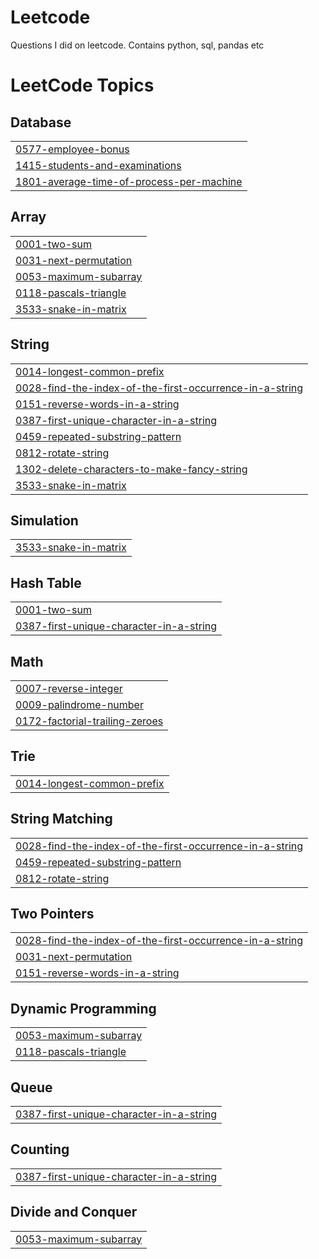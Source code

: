 # Leetcode
Questions I did on leetcode. Contains python, sql, pandas etc

<!---LeetCode Topics Start-->
# LeetCode Topics
## Database
|  |
| ------- |
| [0577-employee-bonus](https://github.com/Suryanarayanang98/Leetcode/tree/master/0577-employee-bonus) |
| [1415-students-and-examinations](https://github.com/Suryanarayanang98/Leetcode/tree/master/1415-students-and-examinations) |
| [1801-average-time-of-process-per-machine](https://github.com/Suryanarayanang98/Leetcode/tree/master/1801-average-time-of-process-per-machine) |
## Array
|  |
| ------- |
| [0001-two-sum](https://github.com/Suryanarayanang98/Leetcode/tree/master/0001-two-sum) |
| [0031-next-permutation](https://github.com/Suryanarayanang98/Leetcode/tree/master/0031-next-permutation) |
| [0053-maximum-subarray](https://github.com/Suryanarayanang98/Leetcode/tree/master/0053-maximum-subarray) |
| [0118-pascals-triangle](https://github.com/Suryanarayanang98/Leetcode/tree/master/0118-pascals-triangle) |
| [3533-snake-in-matrix](https://github.com/Suryanarayanang98/Leetcode/tree/master/3533-snake-in-matrix) |
## String
|  |
| ------- |
| [0014-longest-common-prefix](https://github.com/Suryanarayanang98/Leetcode/tree/master/0014-longest-common-prefix) |
| [0028-find-the-index-of-the-first-occurrence-in-a-string](https://github.com/Suryanarayanang98/Leetcode/tree/master/0028-find-the-index-of-the-first-occurrence-in-a-string) |
| [0151-reverse-words-in-a-string](https://github.com/Suryanarayanang98/Leetcode/tree/master/0151-reverse-words-in-a-string) |
| [0387-first-unique-character-in-a-string](https://github.com/Suryanarayanang98/Leetcode/tree/master/0387-first-unique-character-in-a-string) |
| [0459-repeated-substring-pattern](https://github.com/Suryanarayanang98/Leetcode/tree/master/0459-repeated-substring-pattern) |
| [0812-rotate-string](https://github.com/Suryanarayanang98/Leetcode/tree/master/0812-rotate-string) |
| [1302-delete-characters-to-make-fancy-string](https://github.com/Suryanarayanang98/Leetcode/tree/master/1302-delete-characters-to-make-fancy-string) |
| [3533-snake-in-matrix](https://github.com/Suryanarayanang98/Leetcode/tree/master/3533-snake-in-matrix) |
## Simulation
|  |
| ------- |
| [3533-snake-in-matrix](https://github.com/Suryanarayanang98/Leetcode/tree/master/3533-snake-in-matrix) |
## Hash Table
|  |
| ------- |
| [0001-two-sum](https://github.com/Suryanarayanang98/Leetcode/tree/master/0001-two-sum) |
| [0387-first-unique-character-in-a-string](https://github.com/Suryanarayanang98/Leetcode/tree/master/0387-first-unique-character-in-a-string) |
## Math
|  |
| ------- |
| [0007-reverse-integer](https://github.com/Suryanarayanang98/Leetcode/tree/master/0007-reverse-integer) |
| [0009-palindrome-number](https://github.com/Suryanarayanang98/Leetcode/tree/master/0009-palindrome-number) |
| [0172-factorial-trailing-zeroes](https://github.com/Suryanarayanang98/Leetcode/tree/master/0172-factorial-trailing-zeroes) |
## Trie
|  |
| ------- |
| [0014-longest-common-prefix](https://github.com/Suryanarayanang98/Leetcode/tree/master/0014-longest-common-prefix) |
## String Matching
|  |
| ------- |
| [0028-find-the-index-of-the-first-occurrence-in-a-string](https://github.com/Suryanarayanang98/Leetcode/tree/master/0028-find-the-index-of-the-first-occurrence-in-a-string) |
| [0459-repeated-substring-pattern](https://github.com/Suryanarayanang98/Leetcode/tree/master/0459-repeated-substring-pattern) |
| [0812-rotate-string](https://github.com/Suryanarayanang98/Leetcode/tree/master/0812-rotate-string) |
## Two Pointers
|  |
| ------- |
| [0028-find-the-index-of-the-first-occurrence-in-a-string](https://github.com/Suryanarayanang98/Leetcode/tree/master/0028-find-the-index-of-the-first-occurrence-in-a-string) |
| [0031-next-permutation](https://github.com/Suryanarayanang98/Leetcode/tree/master/0031-next-permutation) |
| [0151-reverse-words-in-a-string](https://github.com/Suryanarayanang98/Leetcode/tree/master/0151-reverse-words-in-a-string) |
## Dynamic Programming
|  |
| ------- |
| [0053-maximum-subarray](https://github.com/Suryanarayanang98/Leetcode/tree/master/0053-maximum-subarray) |
| [0118-pascals-triangle](https://github.com/Suryanarayanang98/Leetcode/tree/master/0118-pascals-triangle) |
## Queue
|  |
| ------- |
| [0387-first-unique-character-in-a-string](https://github.com/Suryanarayanang98/Leetcode/tree/master/0387-first-unique-character-in-a-string) |
## Counting
|  |
| ------- |
| [0387-first-unique-character-in-a-string](https://github.com/Suryanarayanang98/Leetcode/tree/master/0387-first-unique-character-in-a-string) |
## Divide and Conquer
|  |
| ------- |
| [0053-maximum-subarray](https://github.com/Suryanarayanang98/Leetcode/tree/master/0053-maximum-subarray) |
<!---LeetCode Topics End-->